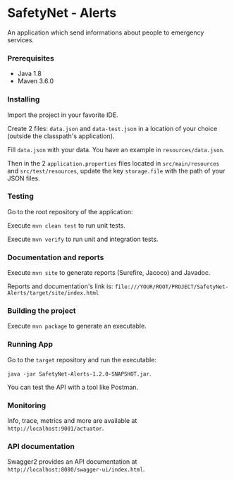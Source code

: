 # SafetyNet - Alerts
An application which send informations about people to emergency services.

### Prerequisites
- Java 1.8
- Maven 3.6.0

### Installing
Import the project in your favorite IDE.

Create 2 files: `data.json` and `data-test.json` in a location of your choice (outside the classpath's application).

Fill `data.json` with your data. You have an example in `resources/data.json`.

Then in the 2 `application.properties` files located in `src/main/resources` and `src/test/resources`, update the key `storage.file` with the path of your JSON files.

### Testing
Go to the root repository of the application:

Execute `mvn clean test` to run unit tests.

Execute `mvn verify` to run unit and integration tests.

### Documentation and reports
Execute `mvn site` to generate reports (Surefire, Jacoco) and Javadoc.

Reports and documentation's link is: `file:///YOUR/ROOT/PROJECT/SafetyNet-Alerts/target/site/index.html`

### Building the project
Execute `mvn package` to generate an executable.

### Running App
Go to the `target` repository and run the executable:

`java -jar SafetyNet-Alerts-1.2.0-SNAPSHOT.jar`.

You can test the API with a tool like Postman. 

### Monitoring
Info, trace, metrics and more are available at `http://localhost:9001/actuator`.

### API documentation
Swagger2 provides an API documentation at `http://localhost:8080/swagger-ui/index.html`.

